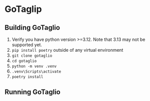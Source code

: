 # GoTaglip

## Building GoTaglio

1. Verify you have python version >=3.12. Note that 3.13 may not be supported yet.
1. `pip install poetry` outside of any virtual environment
2. `git clone gotaglio`
3. `cd gotaglio`
4. `python -m venv .venv`
5. `.venv\Scripts\activate`
6. `poetry install`

## Running GoTaglio
